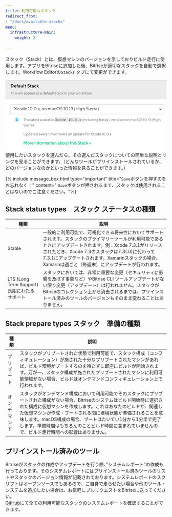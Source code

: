 ```yaml
---
title: 利用可能なスタック
redirect_from:
- "/docs/available-stacks"
menu:
  infrastructure-main:
    weight: 2

---
```

スタック（Stack）とは、仮想マシンのバージョンを示しておりビルド走行に使用します。アプリをBitriseに追加した後、Bitriseが適切なスタックを自動で選択します。Workflow Editorの`Stacks` タブにて変更ができます。

![](/img/stack-selector.png)  
使用したいスタックを選んだら、その選んだスタックについての簡単な説明とリンクを見ることができます。（どんなツールがプリインストールされているか、どのバージョンなのかといった情報を見ることができます。）

{% include message_box.html type="important" title="`Save`ボタンを押すのをお忘れなく！" content=" `Save`ボタンが押されるまで、スタックは使用されることはないのでご注意ください。"%}

## Stack status types　スタック ステータスの種類

| 種類 | 説明 |
| --- | --- |
| Stable | 一般的に利用可能で、可視化できる将来性においてサポートされます。スタックのプライマリーツールが利用可能であるときにアップデートされます。例：Xcode 7.3.1がリリースされたとき、Xcode 7.3のスタックは7.3(.0)に代わって7.3.1にアップデートされます。Xamarinスタックの場合、Xamarinは週ごと（毎週末）にアップデートが行われます。 |
| LTS (Long Term Support) 長期にわたるサポート | スタックにおいては、非常に重要な変更（セキュリティに影響を及ぼす事象など）やBitrise CLI ツールアップデートがない限り変更（アップデート）は行われません。スタックがBitriseのコレクション上から消去されるまでは、プリインストール済みのツールのバージョンもそのまま変わることはありません。 |

## Stack prepare types スタック　準備の種類

| 種類 | 説明 |
| --- | --- |
| プリブート | スタックがプリブートされた状態で利用可能で、スタック構成（コンフィギュレーション）が施された十分なプリブートされたマシンがあれば、ビルド環境がブートするのを待たずに即座にビルドが開始されます。万が一、スタック構成が施されたプリブートされたマシンに利用可能領域がない場合、ビルドはオンデマンドコンフィギュレーション上で行われます。 |
| オンデマンド | スタックがオンデマンド構成において利用可能でそのスタックにプリブートされた構成がない場合、Bitriseのシステムはビルド開始時に選択された構成に仮想マシンを作成します。これはあなたのビルドが、関連した仮想マシンが作成・ブートされる間に環境状態が準備されることを意味します。macOS構成の場合、ブートはたいてい1分から1分半で完了します。準備時間はもちろんのことビルド時間に含まれていませんので、ビルド走行時間への影響はありません。 |

## プリインストール済みのツール

Bitriseがスタックの作成やアップデートを行う際、”システムレポート”の作成も行っております。そのシステムレポートにはプリインストール済みツールのリストやスタックのバージョン情報が記載されております。システムレポートのスクリプトはオープンソースでもあるので、ご自身で走らせたい場合や他のツール・システムを追加したい場合は、お気軽にプルリクエストをBitriseに送ってください。  
[GitHub](https://github.com/bitrise-io/bitrise.io/tree/master/system_reports)にて全ての利用可能なスタックのシステムレポートを確認することができます。